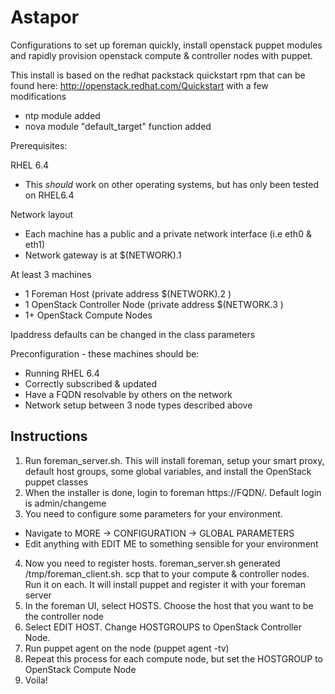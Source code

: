 # Astapor

Configurations to set up foreman quickly, install openstack puppet modules
and rapidly provision openstack compute & controller nodes with puppet.

This install is based on the redhat packstack quickstart rpm that can be found here: http://openstack.redhat.com/Quickstart with a few modifications
 - ntp module added
 - nova module "default_target" function added

Prerequisites:

RHEL 6.4
 * This *should* work on other operating systems, but has only been tested on RHEL6.4

Network layout
 * Each machine has a public and a private network interface (i.e eth0 & eth1)
 * Network gateway is at $(NETWORK).1

At least 3 machines
 * 1 Foreman Host (private address $(NETWORK).2 )
 * 1 OpenStack Controller Node (private address $(NETWORK.3 )
 * 1+ OpenStack Compute Nodes

Ipaddress defaults can be changed in the class parameters

Preconfiguration - these machines should be:
 * Running RHEL 6.4
 * Correctly subscribed & updated
 * Have a FQDN resolvable by others on the network
 * Network setup between 3 node types described above

## Instructions
1. Run foreman_server.sh. This will install foreman, setup your smart proxy, default
   host groups, some global variables, and install the OpenStack puppet classes
2. When the installer is done, login to foreman https://FQDN/. Default login is admin/changeme
3. You need to configure some parameters for your environment.
  * Navigate to MORE -> CONFIGURATION -> GLOBAL PARAMETERS
  * Edit anything with EDIT ME to something sensible for your environment
4. Now you need to register hosts. foreman_server.sh generated /tmp/foreman_client.sh. scp that
   to your compute & controller nodes. Run it on each. It will install puppet and register it
   with your foreman server
5. In the foreman UI, select HOSTS. Choose the host that you want to be the controller node
6. Select EDIT HOST. Change HOSTGROUPS to OpenStack Controller Node.
7. Run puppet agent on the node (puppet agent -tv)
8. Repeat this process for each compute node, but set the HOSTGROUP to OpenStack Compute Node
9. Voila!
